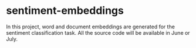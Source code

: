 # sentiment-embeddings
In this project, word and document embeddings are generated for the sentiment classification task. All the source code will be available in June or July.
